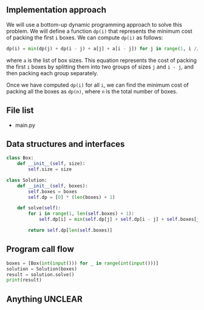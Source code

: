 ## Implementation approach

We will use a bottom-up dynamic programming approach to solve this problem. We will define a function `dp(i)` that represents the minimum cost of packing the first `i` boxes. We can compute `dp(i)` as follows:

```python
dp(i) = min(dp(j) + dp(i - j) + a[j] + a[i - j]) for j in range(1, i // 2 + 1)
```

where `a` is the list of box sizes. This equation represents the cost of packing the first `i` boxes by splitting them into two groups of sizes `j` and `i - j`, and then packing each group separately.

Once we have computed `dp(i)` for all `i`, we can find the minimum cost of packing all the boxes as `dp(n)`, where `n` is the total number of boxes.

## File list

- main.py

## Data structures and interfaces

```python
class Box:
    def __init__(self, size):
        self.size = size

class Solution:
    def __init__(self, boxes):
        self.boxes = boxes
        self.dp = [0] * (len(boxes) + 1)

    def solve(self):
        for i in range(1, len(self.boxes) + 1):
            self.dp[i] = min(self.dp[j] + self.dp[i - j] + self.boxes[j].size + self.boxes[i - j].size for j in range(1, i // 2 + 1))

        return self.dp[len(self.boxes)]
```

## Program call flow

```python
boxes = [Box(int(input())) for _ in range(int(input()))]
solution = Solution(boxes)
result = solution.solve()
print(result)
```

## Anything UNCLEAR



